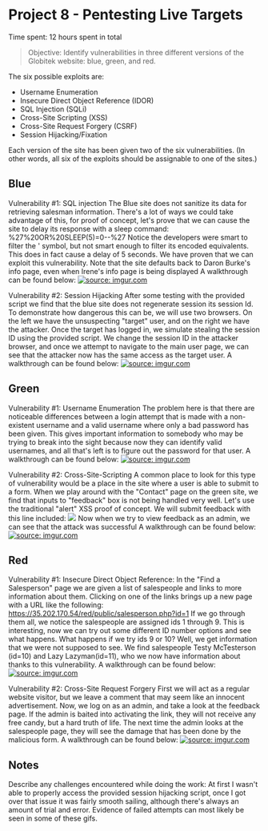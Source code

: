 # Project 8 - Pentesting Live Targets

Time spent: 12 hours spent in total

> Objective: Identify vulnerabilities in three different versions of the Globitek website: blue, green, and red.

The six possible exploits are:
* Username Enumeration
* Insecure Direct Object Reference (IDOR)
* SQL Injection (SQLi)
* Cross-Site Scripting (XSS)
* Cross-Site Request Forgery (CSRF)
* Session Hijacking/Fixation

Each version of the site has been given two of the six vulnerabilities. (In other words,
 all six of the exploits should be assignable to one of the sites.)

## Blue

Vulnerability #1: SQL injection
	The Blue site does not sanitize its data for retrieving salesman information. 
	There's a lot of ways we could take advantage of this, for proof of concept, let's 
	prove that we can cause the site to delay its response with a sleep command:
	%27%20OR%20SLEEP(5)=0--%27 
	Notice the developers were smart to filter the ' symbol, but not smart enough to filter
	its encoded equivalents. 
	This does in fact cause a delay of 5 seconds. We have proven that we can exploit this 
	vulnerability. 
	Note that the site defaults back to Daron Burke's info page, even when Irene's info
	page is being displayed
	A walkthrough can be found below:
	<a href="https://imgur.com/z5OEPPb"><img src="https://i.imgur.com/z5OEPPb.gif" title="source: imgur.com" /></a>
	

Vulnerability #2: Session Hijacking
	After some testing with the provided script we find that the blue site does not 
	regenerate session its session Id. To demonstrate how dangerous this can be, we will 
	use two browsers. On the left we have the unsuspecting "target" user, and on the right
	we have the attacker. Once the target has logged in, we simulate stealing the session
	ID using the provided script. We change the session ID in the attacker browser, and 
	once we attempt to navigate to the main user page, we can see that the attacker now
	has the same access as the target user. 
	A walkthrough can be found below:
	<a href="https://imgur.com/kLmFbe4"><img src="https://i.imgur.com/kLmFbe4.gif" title="source: imgur.com" /></a>


## Green

Vulnerability #1: Username Enumeration
	The problem here is that there are noticeable differences between a login attempt 
	that is made with a non-existent username and a valid username where only a bad 
	password has been given. This gives important information to somebody who may be
	trying to break into the sight because now they can identify valid usernames, and all 
	that's left is to figure out the password for that user. 
	A walkthrough can be found below:
	<a href="https://imgur.com/b02GmGD"><img src="https://i.imgur.com/b02GmGD.gif" title="source: imgur.com" /></a>

Vulnerability #2: Cross-Site-Scripting
	A common place to look for this type of vulnerability would be 
	a place in the site where a user is able to submit to a form. 
	When we play around with the "Contact" page on the green site, we find that inputs 
	to "feedback" box is not being handled very well. Let's use the traditional "alert" 
	XSS proof of concept. 
	We will submit feedback with this line included:
	<IMG SRC="#" ONERROR="alert('Ryan XSS')"/>
	Now when we try to view feedback as an admin, we can see that the attack was successful
	A walkthrough can be found below:
	<a href="https://imgur.com/VjocAN0"><img src="https://i.imgur.com/VjocAN0.gif" title="source: imgur.com" /></a>
	


## Red

Vulnerability #1: Insecure Direct Object Reference:
	In the "Find a Salesperson" page we are given a list of salespeople and links to more 
	information about them. 
	Clicking on one of the links brings up a new page with a URL like the following:
	https://35.202.170.54/red/public/salesperson.php?id=1
	If we go through them all, we notice the salespeople are assigned ids 1 through 9.
	This is interesting, now we can try out some different ID number options and see what happens. 
	What happens if we try ids 9 or 10? Well, we get information that we were not supposed 
	to see. We find salespeople Testy McTesterson (id=10) and Lazy Lazyman(id=11), who we 
	now have information about thanks to this vulnerability. 
	A walkthrough can be found below:
	<a href="https://imgur.com/vIWBb45"><img src="https://i.imgur.com/vIWBb45.gif" title="source: imgur.com" /></a>
	
	

Vulnerability #2: Cross-Site Request Forgery
	First we will act as a regular website visitor, but we leave a comment that may 
	seem like an innocent advertisement. Now, we log on as an admin, and take a look at the
	feedback page. If the admin is baited into activating the link, they will not receive any
	free candy, but a hard truth of life. The next time the admin looks at the salespeople 
	page, they will see the damage that has been done by the malicious form. 
	A walkthrough can be found below:
	<a href="https://imgur.com/lF6b1vg"><img src="https://i.imgur.com/lF6b1vg.gif" title="source: imgur.com" /></a>



## Notes

Describe any challenges encountered while doing the work:
At first I wasn't able to properly access the provided session hijacking script, once 
I got over that issue it was fairly smooth sailing, although there's always an amount of 
trial and error. Evidence of failed attempts can most likely be seen in some of these gifs.
